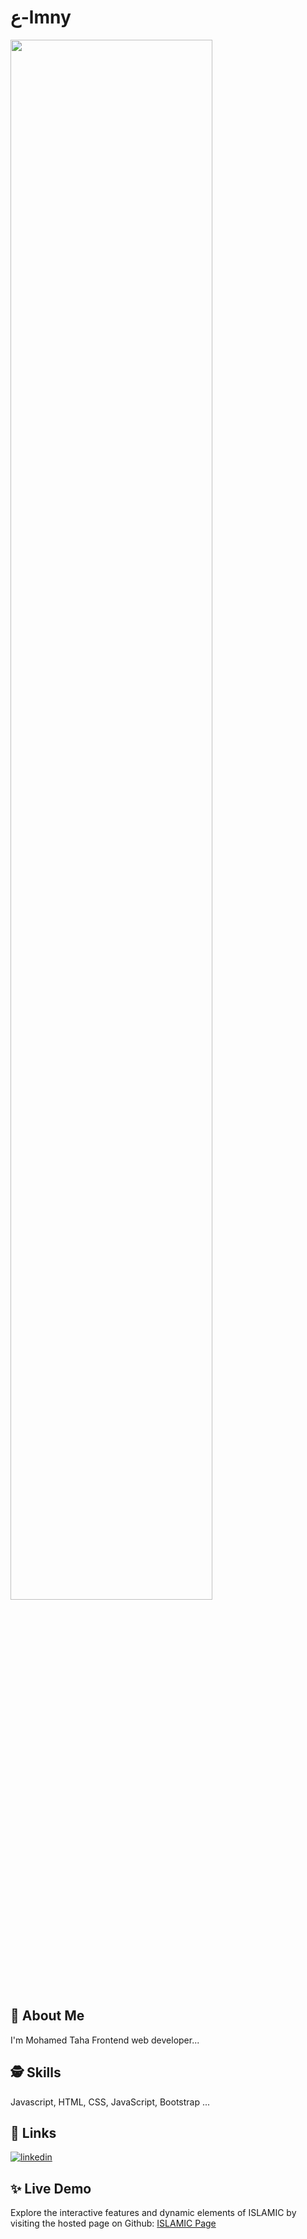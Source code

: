 # ع-lmny 

<img align="center" width="80%" src="https://github.com/MhmdTahaSheRif/Almny/blob/assets/img/Screenshot.png">

## 🚀 About Me
I'm Mohamed Taha Frontend web developer...

  
## 🕵️‍ Skills
Javascript, HTML, CSS, JavaScript, Bootstrap ...

## 🔗 Links

[![linkedin](https://img.shields.io/badge/linkedin-0A66C2?style=for-the-badge&logo=linkedin&logoColor=white)](https://www.linkedin.com/in/mohamed-taha-sherif/)


## ✨ Live Demo

Explore the interactive features and dynamic elements of ISLAMIC by visiting the hosted page on Github:
[ISLAMIC Page](https://mhmdtahasherif.github.io/Almny/)